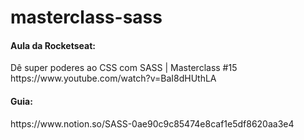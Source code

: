 # masterclass-sass

<h4>Aula da Rocketseat:</h4>
<p>Dê super poderes ao CSS com SASS | Masterclass #15
</br>https://www.youtube.com/watch?v=BaI8dHUthLA</p>

<h4>Guia:</h4>
<p>https://www.notion.so/SASS-0ae90c9c85474e8caf1e5df8620aa3e4</p>
